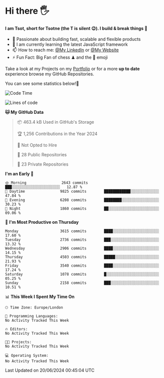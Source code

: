 # Hi there :raised_hand_with_fingers_splayed:
#### I am Tsot, short for Tsotne (the T is silent :wink:). I build & break things :space_invader:
- :telescope: Passionate about building fast, scalable and flexible products
- :seedling: I am currently learning the latest JavaScript framework 
- :mailbox: How to reach me: [@My LinkedIn](https://www.linkedin.com/in/tsotne-gvadzabia/) or [@My Website](https://tsotne.co.uk/contact)
- :zap: Fun Fact: Big Fan of chess ♟ and the 👾 emoji

Take a look at my Projects on my [Portfolio](https://tsotne.co.uk/) or for a more **up to date** experience browse my GitHub Repositories.

You can see some statistics below!:space_invader:
<!--START_SECTION:waka-->
![Code Time](http://img.shields.io/badge/Code%20Time-761%20hrs%202%20mins-blue)

![Lines of code](https://img.shields.io/badge/From%20Hello%20World%20I%27ve%20Written-6.6%20million%20lines%20of%20code-blue)

**🐱 My GitHub Data** 

> 📦 463.4 kB Used in GitHub's Storage 
 > 
> 🏆 1,256 Contributions in the Year 2024
 > 
> 🚫 Not Opted to Hire
 > 
> 📜 28 Public Repositories 
 > 
> 🔑 23 Private Repositories 
 > 
**I'm an Early 🐤** 

```text
🌞 Morning                2643 commits        ███░░░░░░░░░░░░░░░░░░░░░░   12.87 % 
🌆 Daytime                9825 commits        ████████████░░░░░░░░░░░░░   47.84 % 
🌃 Evening                6208 commits        ████████░░░░░░░░░░░░░░░░░   30.23 % 
🌙 Night                  1860 commits        ██░░░░░░░░░░░░░░░░░░░░░░░   09.06 % 
```
📅 **I'm Most Productive on Thursday** 

```text
Monday                   3615 commits        ████░░░░░░░░░░░░░░░░░░░░░   17.60 % 
Tuesday                  2736 commits        ███░░░░░░░░░░░░░░░░░░░░░░   13.32 % 
Wednesday                2906 commits        ████░░░░░░░░░░░░░░░░░░░░░   14.15 % 
Thursday                 4503 commits        █████░░░░░░░░░░░░░░░░░░░░   21.93 % 
Friday                   3540 commits        ████░░░░░░░░░░░░░░░░░░░░░   17.24 % 
Saturday                 1078 commits        █░░░░░░░░░░░░░░░░░░░░░░░░   05.25 % 
Sunday                   2158 commits        ███░░░░░░░░░░░░░░░░░░░░░░   10.51 % 
```


📊 **This Week I Spent My Time On** 

```text
🕑︎ Time Zone: Europe/London

💬 Programming Languages: 
No Activity Tracked This Week

🔥 Editors: 
No Activity Tracked This Week

🐱‍💻 Projects: 
No Activity Tracked This Week

💻 Operating System: 
No Activity Tracked This Week
```


 Last Updated on 20/06/2024 00:45:04 UTC
<!--END_SECTION:waka-->
